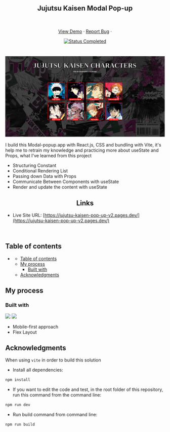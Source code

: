 <div id="top"></div>

<div align="center">
  <h2 align="center">Jujutsu Kaisen Modal Pop-up</h2>
  <p align="center">
    <br />
    <br />
    <a href="https://jujutsu-kaisen-pop-up-v2.pages.dev">View Demo</a>
    ·
    <a href="https://github.com/mahdipratama/modals-popup-vite" target="_blank">Report Bug</a>
    ·
  </p>
</div>

<!-- Bagdes -->
<div align="center">
  <!-- Profile -->

  <!-- Status -->
  <a href="#">
    <img src="https://img.shields.io/badge/Status-Completed-brightgreen?style=for-the-badge" alt="Status Completed">
  </a>

</div>

#

<div align="center">

![](./src/assets/desktop-preview.png)

</div>

I build this Modal-popup.app with React.js, CSS and bundling with Vite, it's help me to retrain my knowledge and practicing more about useState and Props, what I've learned from this project

- Structuring Constant
- Conditional Rendering List
- Passing down Data with Props
- Communicate Between Components with useState
- Render and update the content with useState

<h2 align="center">Links</h2>

- Live Site URL: [https://jujutsu-kaisen-pop-up-v2.pages.dev/](https://jujutsu-kaisen-pop-up-v2.pages.dev/)

<br>

## Table of contents

- [](#)
  - [Table of contents](#table-of-contents)
  - [My process](#my-process)
    - [Built with](#built-with)
  - [Acknowledgments](#acknowledgments)

## My process

### Built with

<!-- Bagdes -->

![](https://img.shields.io/badge/-ReactJs-61DAFB?logo=react&logoColor=white&style=for-the-badge)
![](https://img.shields.io/badge/CSS3-1572B6?style=for-the-badge&logo=css3&logoColor=white)

- Mobile-first approach
- Flex Layout

## Acknowledgments

When using `vite` in order to build this solution

- Install all dependencies:

```bash
npm install
```

- If you want to edit the code and test, in the root folder of this repository, run this command from the command line:

```bash
npm run dev
```


- Run build command from command line:

```bash
npm run build
```
